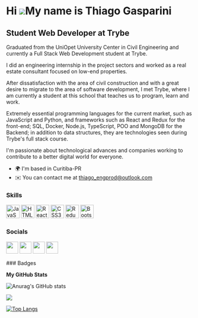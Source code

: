 Hi ![](https://user-images.githubusercontent.com/18350557/176309783-0785949b-9127-417c-8b55-ab5a4333674e.gif)My name is Thiago Gasparini
========================================================================================================================================

Student Web Developer at Trybe
------------------------------

Graduated from the UniOpet University Center in Civil Engineering and currently a Full Stack Web Development student at Trybe.

I did an engineering internship in the project sectors and worked as a real estate consultant focused on low-end properties.

After dissatisfaction with the area of ​​civil construction and with a great desire to migrate to the area of ​​software development, I met Trybe, where I am currently a student at this school that teaches us to program, learn and work.

Extremely essential programming languages ​​for the current market, such as JavaScript and Python, and frameworks such as React and Redux for the front-end; SQL, Docker, Node.js, TypeScript, POO and MongoDB for the Backend; in addition to data structures, they are technologies seen during Trybe's full stack course.

I'm passionate about technological advances and companies working to contribute to a better digital world for everyone.

* 🌍  I'm based in Curitiba-PR
* ✉️  You can contact me at [thiago\_engprod@outlook.com](mailto:thiago_engprod@outlook.com)

### Skills

<p align="left">
<a href="https://developer.mozilla.org/en-US/docs/Web/JavaScript" target="_blank" rel="noreferrer"><img src="https://raw.githubusercontent.com/danielcranney/readme-generator/main/public/icons/skills/javascript-colored.svg" width="36" height="36" alt="JavaScript" /></a>
<a href="https://developer.mozilla.org/en-US/docs/Glossary/HTML5" target="_blank" rel="noreferrer"><img src="https://raw.githubusercontent.com/danielcranney/readme-generator/main/public/icons/skills/html5-colored.svg" width="36" height="36" alt="HTML5" /></a>
<a href="https://reactjs.org/" target="_blank" rel="noreferrer"><img src="https://raw.githubusercontent.com/danielcranney/readme-generator/main/public/icons/skills/react-colored.svg" width="36" height="36" alt="React" /></a>
<a href="https://www.w3.org/TR/CSS/#css" target="_blank" rel="noreferrer"><img src="https://raw.githubusercontent.com/danielcranney/readme-generator/main/public/icons/skills/css3-colored.svg" width="36" height="36" alt="CSS3" /></a>
<a href="https://redux.js.org/" target="_blank" rel="noreferrer"><img src="https://raw.githubusercontent.com/danielcranney/readme-generator/main/public/icons/skills/redux-colored.svg" width="36" height="36" alt="Redux" /></a>
<a href="https://getbootstrap.com/" target="_blank" rel="noreferrer"><img src="https://raw.githubusercontent.com/danielcranney/readme-generator/main/public/icons/skills/bootstrap-colored.svg" width="36" height="36" alt="Bootstrap" /></a>
</p>

### Socials

<p align="left"> <a href="https://www.facebook.com/thiago.gasparini.7/" target="_blank" rel="noreferrer"><img src="https://raw.githubusercontent.com/danielcranney/readme-generator/main/public/icons/socials/facebook.svg" width="32" height="32" /></a> <a href="https://www.github.com/ThiagoGasparini" target="_blank" rel="noreferrer"><img src="https://raw.githubusercontent.com/danielcranney/readme-generator/main/public/icons/socials/github-dark.svg" width="32" height="32" /></a> <a href="http://www.instagram.com/thiago_engc/" target="_blank" rel="noreferrer"><img src="https://raw.githubusercontent.com/danielcranney/readme-generator/main/public/icons/socials/instagram.svg" width="32" height="32" /></a> <a href="https://www.linkedin.com/in/thiago-gasparini-51978212a/" target="_blank" rel="noreferrer"><img src="https://raw.githubusercontent.com/danielcranney/readme-generator/main/public/icons/socials/linkedin.svg" width="32" height="32" /></a></p>
### Badges

<b>My GitHub Stats</b>

![Anurag's GitHub stats](https://github-readme-stats.vercel.app/api?username=ThiagoGasparini&show_icons=true&theme=radical)

<a href="http://www.github.com/ThiagoGasparini"><img src="https://github-readme-streak-stats.herokuapp.com/?user=ThiagoGasparini&stroke=ffffff&background=1c1917&ring=0891b2&fire=0891b2&currStreakNum=ffffff&currStreakLabel=0891b2&sideNums=ffffff&sideLabels=ffffff&dates=ffffff&hide_border=true" /></a>

[![Top Langs](https://github-readme-stats.vercel.app/api/top-langs/?username=ThiagoGasparini&theme=radical&exclude_repo=github-readme-stats,ThiagoGasparini.github.io)](https://github.com/ThiagoGasparini/github-readme-stats)
